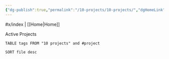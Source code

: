 ```yaml
---
{"dg-publish":true,"permalink":"/10-projects/10-projects/","dgHomeLink":true,"dgPassFrontmatter":false}
---
```


#x/index | [[Home|Home]]

Active Projects
``` dataview
TABLE tags FROM "10 projects" and #project

SORT file desc

```